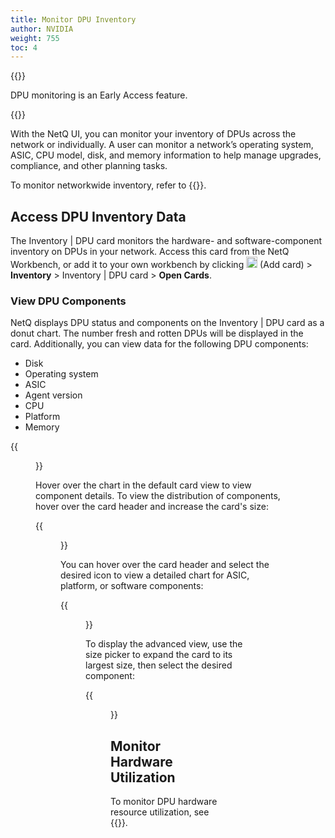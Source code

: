 ```yaml
---
title: Monitor DPU Inventory
author: NVIDIA
weight: 755
toc: 4
---
```


{{<notice note>}}

DPU monitoring is an Early Access feature. 

{{</notice>}}

With the NetQ UI, you can monitor your inventory of DPUs across the network or individually. A user can monitor a network’s operating system, ASIC, CPU model, disk, and memory information to help manage upgrades, compliance, and other planning tasks.


To monitor networkwide inventory, refer to {{<link title="Monitor Networkwide Inventory">}}.

## Access DPU Inventory Data

The Inventory | DPU card monitors the hardware- and software-component inventory on DPUs in your network. Access this card from the NetQ Workbench, or add it to your own workbench by clicking <img src="https://icons.cumulusnetworks.com/44-Entertainment-Events-Hobbies/02-Card-Games/card-game-diamond.svg" height="18" width="18"/> (Add card) > **Inventory**  > Inventory | DPU card > **Open Cards**.

### View DPU Components

NetQ displays DPU status and components on the Inventory | DPU card as a donut chart. The number fresh and rotten DPUs will be displayed in the card. Additionally, you can view data for the following DPU components:

- Disk
- Operating system
- ASIC
- Agent version
- CPU
- Platform
- Memory

{{<figure src="/images/netq/dpu-inventory-platform-l2-42.png" width="200">}}

Hover over the chart in the default card view to view component details. To view the distribution of components, hover over the card header and increase the card's size:

{{<figure src="/images/netq/dpu-inventory-l3-42.png" width="600">}}

You can hover over the card header and select the desired icon to view a detailed chart for ASIC, platform, or software components:

{{<figure src="/images/netq/dpu-inventory-l3-icons-42.png" width="600">}}

To display the advanced view, use the size picker to expand the card to its largest size, then select the desired component:

{{<figure src="/images/netq/dpu-inventory-l4-42.png" width="1000">}}

## Monitor Hardware Utilization

To monitor DPU hardware resource utilization, see {{<link title="Monitor DPUs">}}.


